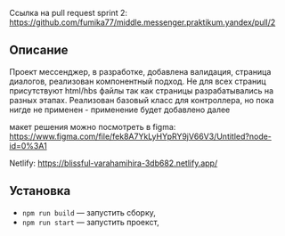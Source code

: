 Ссылка на pull request sprint 2:
https://github.com/fumika77/middle.messenger.praktikum.yandex/pull/2
## Описание

Проект мессенджер, в разработке, добавлена валидация, страница диалогов, реализован компонентный 
подход. Не для всех страниц присутствуют html/hbs файлы так как страницы разрабатывались на разных
этапах. Реализован базовый класс для контроллера, но пока нигде не применен - применение будет
добавлено далее

макет решения можно посмотреть в figma:
https://www.figma.com/file/fek8A7YkLyHYpRY9jV66V3/Untitled?node-id=0%3A1

Netlify:
https://blissful-varahamihira-3db682.netlify.app/

## Установка

- `npm run build` — запустить сборку,
- `npm run start` — запустить проекст,

